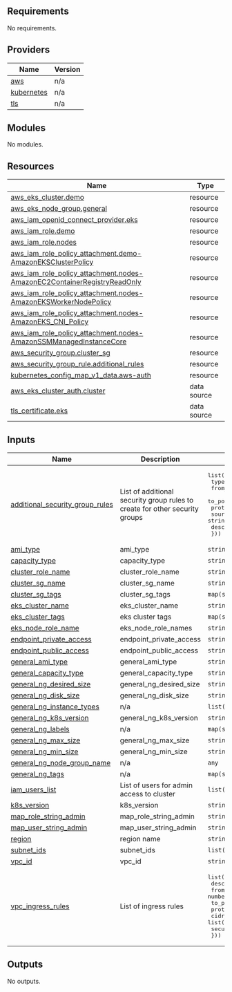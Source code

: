 <!-- BEGIN_TF_DOCS -->
## Requirements

No requirements.

## Providers

| Name | Version |
|------|---------|
| <a name="provider_aws"></a> [aws](#provider\_aws) | n/a |
| <a name="provider_kubernetes"></a> [kubernetes](#provider\_kubernetes) | n/a |
| <a name="provider_tls"></a> [tls](#provider\_tls) | n/a |

## Modules

No modules.

## Resources

| Name | Type |
|------|------|
| [aws_eks_cluster.demo](https://registry.terraform.io/providers/hashicorp/aws/latest/docs/resources/eks_cluster) | resource |
| [aws_eks_node_group.general](https://registry.terraform.io/providers/hashicorp/aws/latest/docs/resources/eks_node_group) | resource |
| [aws_iam_openid_connect_provider.eks](https://registry.terraform.io/providers/hashicorp/aws/latest/docs/resources/iam_openid_connect_provider) | resource |
| [aws_iam_role.demo](https://registry.terraform.io/providers/hashicorp/aws/latest/docs/resources/iam_role) | resource |
| [aws_iam_role.nodes](https://registry.terraform.io/providers/hashicorp/aws/latest/docs/resources/iam_role) | resource |
| [aws_iam_role_policy_attachment.demo-AmazonEKSClusterPolicy](https://registry.terraform.io/providers/hashicorp/aws/latest/docs/resources/iam_role_policy_attachment) | resource |
| [aws_iam_role_policy_attachment.nodes-AmazonEC2ContainerRegistryReadOnly](https://registry.terraform.io/providers/hashicorp/aws/latest/docs/resources/iam_role_policy_attachment) | resource |
| [aws_iam_role_policy_attachment.nodes-AmazonEKSWorkerNodePolicy](https://registry.terraform.io/providers/hashicorp/aws/latest/docs/resources/iam_role_policy_attachment) | resource |
| [aws_iam_role_policy_attachment.nodes-AmazonEKS_CNI_Policy](https://registry.terraform.io/providers/hashicorp/aws/latest/docs/resources/iam_role_policy_attachment) | resource |
| [aws_iam_role_policy_attachment.nodes-AmazonSSMManagedInstanceCore](https://registry.terraform.io/providers/hashicorp/aws/latest/docs/resources/iam_role_policy_attachment) | resource |
| [aws_security_group.cluster_sg](https://registry.terraform.io/providers/hashicorp/aws/latest/docs/resources/security_group) | resource |
| [aws_security_group_rule.additional_rules](https://registry.terraform.io/providers/hashicorp/aws/latest/docs/resources/security_group_rule) | resource |
| [kubernetes_config_map_v1_data.aws-auth](https://registry.terraform.io/providers/hashicorp/kubernetes/latest/docs/resources/config_map_v1_data) | resource |
| [aws_eks_cluster_auth.cluster](https://registry.terraform.io/providers/hashicorp/aws/latest/docs/data-sources/eks_cluster_auth) | data source |
| [tls_certificate.eks](https://registry.terraform.io/providers/hashicorp/tls/latest/docs/data-sources/certificate) | data source |

## Inputs

| Name | Description | Type | Default | Required |
|------|-------------|------|---------|:--------:|
| <a name="input_additional_security_group_rules"></a> [additional\_security\_group\_rules](#input\_additional\_security\_group\_rules) | List of additional security group rules to create for other security groups | <pre>list(object({<br/>    type                     = string<br/>    from_port                = number<br/>    to_port                  = number<br/>    protocol                 = string<br/>    source_security_group_id = string<br/>    description              = optional(string)<br/>  }))</pre> | `[]` | no |
| <a name="input_ami_type"></a> [ami\_type](#input\_ami\_type) | ami\_type | `string` | n/a | yes |
| <a name="input_capacity_type"></a> [capacity\_type](#input\_capacity\_type) | capacity\_type | `string` | n/a | yes |
| <a name="input_cluster_role_name"></a> [cluster\_role\_name](#input\_cluster\_role\_name) | cluster\_role\_name | `string` | n/a | yes |
| <a name="input_cluster_sg_name"></a> [cluster\_sg\_name](#input\_cluster\_sg\_name) | cluster\_sg\_name | `string` | n/a | yes |
| <a name="input_cluster_sg_tags"></a> [cluster\_sg\_tags](#input\_cluster\_sg\_tags) | cluster\_sg\_tags | `map(string)` | n/a | yes |
| <a name="input_eks_cluster_name"></a> [eks\_cluster\_name](#input\_eks\_cluster\_name) | eks\_cluster\_name | `string` | n/a | yes |
| <a name="input_eks_cluster_tags"></a> [eks\_cluster\_tags](#input\_eks\_cluster\_tags) | eks cluster tags | `map(string)` | n/a | yes |
| <a name="input_eks_node_role_name"></a> [eks\_node\_role\_name](#input\_eks\_node\_role\_name) | eks\_node\_role\_names | `string` | n/a | yes |
| <a name="input_endpoint_private_access"></a> [endpoint\_private\_access](#input\_endpoint\_private\_access) | endpoint\_private\_access | `string` | n/a | yes |
| <a name="input_endpoint_public_access"></a> [endpoint\_public\_access](#input\_endpoint\_public\_access) | endpoint\_public\_access | `string` | n/a | yes |
| <a name="input_general_ami_type"></a> [general\_ami\_type](#input\_general\_ami\_type) | general\_ami\_type | `string` | n/a | yes |
| <a name="input_general_capacity_type"></a> [general\_capacity\_type](#input\_general\_capacity\_type) | general\_capacity\_type | `string` | n/a | yes |
| <a name="input_general_ng_desired_size"></a> [general\_ng\_desired\_size](#input\_general\_ng\_desired\_size) | general\_ng\_desired\_size | `string` | n/a | yes |
| <a name="input_general_ng_disk_size"></a> [general\_ng\_disk\_size](#input\_general\_ng\_disk\_size) | general\_ng\_disk\_size | `string` | n/a | yes |
| <a name="input_general_ng_instance_types"></a> [general\_ng\_instance\_types](#input\_general\_ng\_instance\_types) | n/a | `list(string)` | `[]` | no |
| <a name="input_general_ng_k8s_version"></a> [general\_ng\_k8s\_version](#input\_general\_ng\_k8s\_version) | general\_ng\_k8s\_version | `string` | n/a | yes |
| <a name="input_general_ng_labels"></a> [general\_ng\_labels](#input\_general\_ng\_labels) | n/a | `map(string)` | `{}` | no |
| <a name="input_general_ng_max_size"></a> [general\_ng\_max\_size](#input\_general\_ng\_max\_size) | general\_ng\_max\_size | `string` | n/a | yes |
| <a name="input_general_ng_min_size"></a> [general\_ng\_min\_size](#input\_general\_ng\_min\_size) | general\_ng\_min\_size | `string` | n/a | yes |
| <a name="input_general_ng_node_group_name"></a> [general\_ng\_node\_group\_name](#input\_general\_ng\_node\_group\_name) | n/a | `any` | n/a | yes |
| <a name="input_general_ng_tags"></a> [general\_ng\_tags](#input\_general\_ng\_tags) | n/a | `map(string)` | `{}` | no |
| <a name="input_iam_users_list"></a> [iam\_users\_list](#input\_iam\_users\_list) | List of users for admin access to cluster | `list(string)` | n/a | yes |
| <a name="input_k8s_version"></a> [k8s\_version](#input\_k8s\_version) | k8s\_version | `string` | n/a | yes |
| <a name="input_map_role_string_admin"></a> [map\_role\_string\_admin](#input\_map\_role\_string\_admin) | map\_role\_string\_admin | `string` | n/a | yes |
| <a name="input_map_user_string_admin"></a> [map\_user\_string\_admin](#input\_map\_user\_string\_admin) | map\_user\_string\_admin | `string` | n/a | yes |
| <a name="input_region"></a> [region](#input\_region) | region name | `string` | n/a | yes |
| <a name="input_subnet_ids"></a> [subnet\_ids](#input\_subnet\_ids) | subnet\_ids | `list(string)` | n/a | yes |
| <a name="input_vpc_id"></a> [vpc\_id](#input\_vpc\_id) | vpc\_id | `string` | n/a | yes |
| <a name="input_vpc_ingress_rules"></a> [vpc\_ingress\_rules](#input\_vpc\_ingress\_rules) | List of ingress rules | <pre>list(object({<br/>    description     = string<br/>    from_port       = number<br/>    to_port         = number<br/>    protocol        = string<br/>    cidr_blocks     = list(string)<br/>    security_groups = list(string)<br/>  }))</pre> | `[]` | no |

## Outputs

No outputs.
<!-- END_TF_DOCS -->